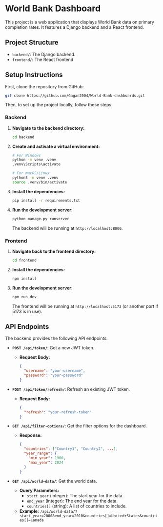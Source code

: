 # World Bank Dashboard

This project is a web application that displays World Bank data on primary completion rates. It features a Django backend and a React frontend.

## Project Structure

- `backend/`: The Django backend.
- `frontend/`: The React frontend.

## Setup Instructions

First, clone the repository from GitHub:

```bash
git clone https://github.com/Gagan2004/World-Bank-dashboards.git
```

Then, to set up the project locally, follow these steps:

### Backend

1.  **Navigate to the backend directory:**
    ```bash
    cd backend
    ```

2.  **Create and activate a virtual environment:**
    ```bash
    # For Windows
    python -m venv .venv
    .venv\Scripts\activate

    # For macOS/Linux
    python3 -m venv .venv
    source .venv/bin/activate
    ```

3.  **Install the dependencies:**
    ```bash
    pip install -r requirements.txt
    ```

4.  **Run the development server:**
    ```bash
    python manage.py runserver
    ```

    The backend will be running at `http://localhost:8000`.

### Frontend

1.  **Navigate  back to the frontend directory:**
    ```bash
    cd frontend
    ```

2.  **Install the dependencies:**
    ```bash
    npm install
    ```

3.  **Run the development server:**
    ```bash
    npm run dev
    ```

    The frontend will be running at `http://localhost:5173` (or another port if 5173 is in use).

## API Endpoints

The backend provides the following API endpoints:

- **`POST /api/token/`**: Get a new JWT token.
  - **Request Body:**
    ```json
    {
      "username": "your-username",
      "password": "your-password"
    }
    ```

- **`POST /api/token/refresh/`**: Refresh an existing JWT token.
  - **Request Body:**
    ```json
    {
      "refresh": "your-refresh-token"
    }
    ```

- **`GET /api/filter-options/`**: Get the filter options for the dashboard.
  - **Response:**
    ```json
    {
      "countries": ["Country1", "Country2", ...],
      "year_range": {
        "min_year": 1960,
        "max_year": 2024
      }
    }
    ```

- **`GET /api/world-data/`**: Get the world data.
  - **Query Parameters:**
    - `start_year` (integer): The start year for the data.
    - `end_year` (integer): The end year for the data.
    - `countries[]` (string): A list of countries to include.
  - **Example:** `/api/world-data/?start_year=2000&end_year=2010&countries[]=United+States&countries[]=Canada`

